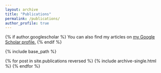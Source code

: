 ```yaml
---
layout: archive
title: "Publications"
permalink: /publications/
author_profile: true
---
```


{% if author.googlescholar %}
  You can also find my articles on [<u><a>my Google Scholar profile</a>.</u>](<https://scholar.google.com/citations?view_op=list_works&hl=en&hl=en&user=wgny0S8AAAAJ>)
{% endif %}

{% include base_path %}

{% for post in site.publications reversed %}
  {% include archive-single.html %}
{% endfor %}
